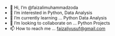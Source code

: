 - 👋 Hi, I’m @faizalimuhammadzoda
- 👀 I’m interested in Python, Data Analysis
- 🌱 I’m currently learning ... Python Data Analysis
- 💞️ I’m looking to collaborate on ... Python Projects
- 📫 How to reach me ... faizaliyusuf@gmail.com

<!---
faizalimuhammadzoda/faizalimuhammadzoda is a ✨ special ✨ repository because its `README.md` (this file) appears on your GitHub profile.
You can click the Preview link to take a look at your changes.
--->

